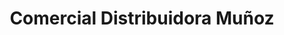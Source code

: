---
title: "Comercial Distribuidora Muñoz"
url: /villanueva-del-trabuco/comercial-distribuidora-munoz/
shop: hardware
---